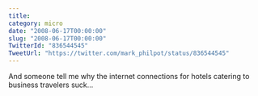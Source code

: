 ```yaml
---
title: 
category: micro
date: "2008-06-17T00:00:00"
slug: "2008-06-17T00:00:00"
TwitterId: "836544545"
TweetUrl: "https://twitter.com/mark_philpot/status/836544545"
---
```


And someone tell me why the internet connections for hotels catering to business
travelers suck...
